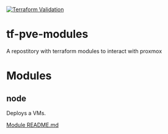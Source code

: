 [![Terraform Validation](https://github.com/johnsondnz/tf-pve-modules/actions/workflows/validation.yml/badge.svg?branch=master)](https://github.com/johnsondnz/tf-pve-modules/actions/workflows/validation.yml)
# tf-pve-modules
A repostitory with terraform modules to interact with proxmox

# Modules
## node
Deploys a VMs.

[Module README.md](./modules/node/README.md)
